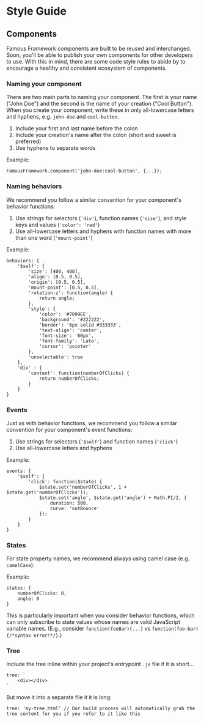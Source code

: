 # Style Guide

## Components

Famous Framework components are built to be reused and interchanged. Soon, you'll be able to publish your own components for other developers to use. With this in mind, there are some code style rules to abide by to  encourage a healthy and consistent ecosystem of components.

### Naming your component

There are two main parts to naming your component. The first is your name ("John Doe") and the second is the name of your creation ("Cool Button"). When you create your component, write these in only all-lowercase letters and hyphens, e.g. `john-doe` and `cool-button`.

1. Include your first and last name before the colon
2. Include your creation's name after the colon (short and sweet is preferred)
3. Use hyphens to separate words

Example:

```
FamousFramework.component('john-doe:cool-button', {...});
```

### Naming behaviors

We recommend you follow a similar convention for your component's behavior functions:

1. Use strings for selectors (`'div'`), function names (`'size'`), and style keys and values (`'color': 'red'`)
2. Use all-lowercase letters and hyphens with function names with more than one word (`'mount-point'`)

Example:

```
behaviors: {
    '$self': {
        'size': [400, 400],
        'align': [0.5, 0.5],
        'origin': [0.5, 0.5],
        'mount-point': [0.5, 0.5],
        'rotation-z': function(angle) {
            return angle;
        },
        'style': {
            'color': '#7099EE',
            'background': '#222222',
            'border': '6px solid #333333',
            'text-align': 'center',
            'font-size': '60px',
            'font-family': 'Lato',
            'cursor': 'pointer'
        },
        'unselectable': true
    },
    'div' : {
        'content': function(numberOfClicks) {
            return numberOfClicks;
        }
    }
}
```

### Events

Just as with behavior functions, we recommend you follow a similar convention for your component's event functions:

1. Use strings for selectors (`'$self'`) and function names (`'click'`)
2. Use all-lowercase letters and hyphens

Example:

```
events: {
    '$self': {
        'click': function($state) {
            $state.set('numberOfClicks', 1 + $state.get('numberOfClicks'));
            $state.set('angle', $state.get('angle') + Math.PI/2, {
                duration: 500,
                curve: 'outBounce'
            });
        }
    }
}
```

### States

For state property names, we recommend always using camel case (e.g. `camelCase`):

Example:

```
states: {
    numberOfClicks: 0,
    angle: 0
}
```

This is particularly important when you consider behavior functions, which can only subscribe to state values whose names are valid JavaScript variable names. (E.g., consider `function(fooBar){...}` vs `function(foo-bar){/*syntax error!*/}`.)

### Tree

Include the tree inline within your project's entrypoint `.js` file if it is short...

```
tree: `
    <div></div>
`
```

But move it into a separate file it it is long:

```
tree: 'my-tree.html' // Our build process will automatically grab the tree content for you if you refer to it like this
```
